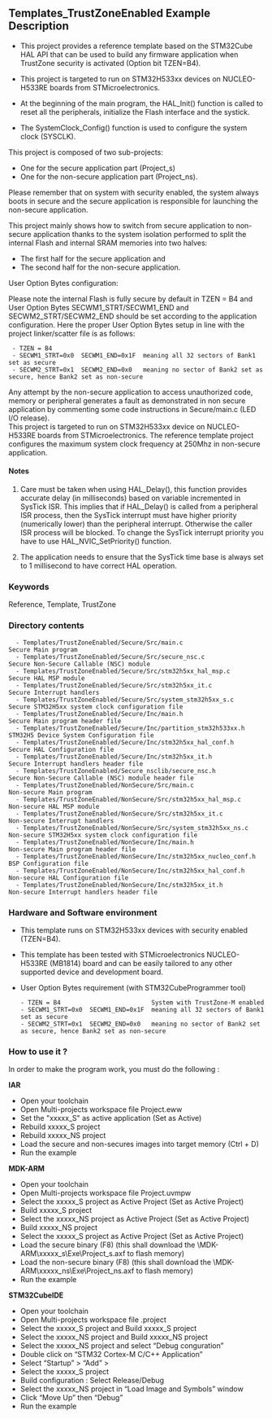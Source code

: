 ## <b>Templates_TrustZoneEnabled Example Description</b>

- This project provides a reference template based on the STM32Cube HAL API that can be used
to build any firmware application when TrustZone security is activated (Option bit TZEN=B4).

- This project is targeted to run on STM32H533xx devices on NUCLEO-H533RE boards from STMicroelectronics.

- At the beginning of the main program, the HAL_Init() function is called to reset
all the peripherals, initialize the Flash interface and the systick.

- The SystemClock_Config() function is used to configure the system clock (SYSCLK).  


This project is composed of two sub-projects:  

 - One for the secure application part (Project_s)  
 - One for the non-secure application part (Project_ns).  

Please remember that on system with security enabled, the system always boots in secure and
the secure application is responsible for launching the non-secure application.  

This project mainly shows how to switch from secure application to non-secure application
thanks to the system isolation performed to split the internal Flash and internal SRAM memories
into two halves:  

 - The first half for the secure application and  
 - The second half for the non-secure application.  

User Option Bytes configuration:  

Please note the internal Flash is fully secure by default in TZEN = B4 and User Option Bytes
SECWM1_STRT/SECWM1_END and SECWM2_STRT/SECWM2_END should be set according to the application
configuration. 
Here the proper User Option Bytes setup in line with the project linker/scatter
file is as follows:

     - TZEN = B4
     - SECWM1_STRT=0x0  SECWM1_END=0x1F  meaning all 32 sectors of Bank1 set as secure
     - SECWM2_STRT=0x1  SECWM2_END=0x0   meaning no sector of Bank2 set as secure, hence Bank2 set as non-secure
	 
Any attempt by the non-secure application to access unauthorized code, memory or
peripheral generates a fault as demonstrated in non secure application by commenting some
code instructions in Secure/main.c (LED I/O release).  
This project is targeted to run on STM32H533xx device on NUCLEO-H533RE boards from STMicroelectronics.
The reference template project configures the maximum system clock frequency at 250Mhz in non-secure
application.

#### <b>Notes</b>

 1. Care must be taken when using HAL_Delay(), this function provides accurate delay (in milliseconds)
    based on variable incremented in SysTick ISR. This implies that if HAL_Delay() is called from
    a peripheral ISR process, then the SysTick interrupt must have higher priority (numerically lower)
    than the peripheral interrupt. Otherwise the caller ISR process will be blocked.
    To change the SysTick interrupt priority you have to use HAL_NVIC_SetPriority() function.

 2. The application needs to ensure that the SysTick time base is always set to 1 millisecond
    to have correct HAL operation.
 

### <b>Keywords</b>

Reference, Template, TrustZone

### <b>Directory contents</b>

      - Templates/TrustZoneEnabled/Secure/Src/main.c                     Secure Main program
      - Templates/TrustZoneEnabled/Secure/Src/secure_nsc.c               Secure Non-Secure Callable (NSC) module
      - Templates/TrustZoneEnabled/Secure/Src/stm32h5xx_hal_msp.c        Secure HAL MSP module
      - Templates/TrustZoneEnabled/Secure/Src/stm32h5xx_it.c             Secure Interrupt handlers
      - Templates/TrustZoneEnabled/Secure/Src/system_stm32h5xx_s.c       Secure STM32H5xx system clock configuration file
      - Templates/TrustZoneEnabled/Secure/Inc/main.h                     Secure Main program header file
      - Templates/TrustZoneEnabled/Secure/Inc/partition_stm32h533xx.h    STM32H5 Device System Configuration file
      - Templates/TrustZoneEnabled/Secure/Inc/stm32h5xx_hal_conf.h       Secure HAL Configuration file
      - Templates/TrustZoneEnabled/Secure/Inc/stm32h5xx_it.h             Secure Interrupt handlers header file
      - Templates/TrustZoneEnabled/Secure_nsclib/secure_nsc.h            Secure Non-Secure Callable (NSC) module header file
      - Templates/TrustZoneEnabled/NonSecure/Src/main.c                  Non-secure Main program
      - Templates/TrustZoneEnabled/NonSecure/Src/stm32h5xx_hal_msp.c     Non-secure HAL MSP module
      - Templates/TrustZoneEnabled/NonSecure/Src/stm32h5xx_it.c          Non-secure Interrupt handlers
      - Templates/TrustZoneEnabled/NonSecure/Src/system_stm32h5xx_ns.c   Non-secure STM32H5xx system clock configuration file
      - Templates/TrustZoneEnabled/NonSecure/Inc/main.h                  Non-secure Main program header file
      - Templates/TrustZoneEnabled/NonSecure/Inc/stm32h5xx_nucleo_conf.h BSP Configuration file
      - Templates/TrustZoneEnabled/NonSecure/Inc/stm32h5xx_hal_conf.h    Non-secure HAL Configuration file
      - Templates/TrustZoneEnabled/NonSecure/Inc/stm32h5xx_it.h          Non-secure Interrupt handlers header file

### <b>Hardware and Software environment</b>

  - This template runs on STM32H533xx devices with security enabled (TZEN=B4).
  - This template has been tested with STMicroelectronics NUCLEO-H533RE (MB1814)
    board and can be easily tailored to any other supported device
    and development board.  
	
  - User Option Bytes requirement (with STM32CubeProgrammer tool)

        - TZEN = B4                         System with TrustZone-M enabled
        - SECWM1_STRT=0x0  SECWM1_END=0x1F  meaning all 32 sectors of Bank1 set as secure
        - SECWM2_STRT=0x1  SECWM2_END=0x0   meaning no sector of Bank2 set as secure, hence Bank2 set as non-secure

### <b>How to use it ?</b>

In order to make the program work, you must do the following :

<b>IAR</b>

 - Open your toolchain
 - Open Multi-projects workspace file Project.eww
 - Set the "xxxxx_S" as active application (Set as Active)
 - Rebuild xxxxx_S project
 - Rebuild xxxxx_NS project
 - Load the secure and non-secures images into target memory (Ctrl + D)
 - Run the example

<b>MDK-ARM</b>

- Open your toolchain
- Open Multi-projects workspace file Project.uvmpw
- Select the xxxxx_S project as Active Project (Set as Active Project)
- Build xxxxx_S project
- Select the xxxxx_NS project as Active Project (Set as Active Project)
- Build xxxxx_NS project
- Select the xxxxx_S project as Active Project (Set as Active Project)
- Load the secure binary (F8)
(this shall download the \MDK-ARM\xxxxx_s\Exe\Project_s.axf to flash memory)
- Load the non-secure binary (F8)
(this shall download the \MDK-ARM\xxxxx_ns\Exe\Project_ns.axf to flash memory)
- Run the example

<b>STM32CubeIDE</b>

- Open your toolchain
- Open Multi-projects workspace file .project
- Select the xxxxx_S project and Build xxxxx_S project
- Select the xxxxx_NS project and Build xxxxx_NS project
- Select the xxxxx_NS project and select “Debug conguration”
- Double click on “STM32 Cortex-M C/C++ Application”
- Select “Startup” > “Add” >
- Select the xxxxx_S project
- Build configuration : Select Release/Debug
- Select the xxxxx_NS project in “Load Image and Symbols” window
- Click “Move Up” then “Debug”
- Run the example
